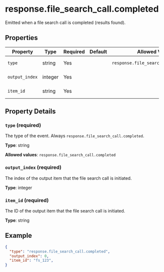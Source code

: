 # response.file_search_call.completed

Emitted when a file search call is completed (results found).

## Properties

| Property | Type | Required | Default | Allowed Values | Description |
| -------- | ---- | -------- | ------- | -------------- | ----------- |
| `type` | string | Yes |  | `response.file_search_call.completed` | The type of the event. Always `response.file_search_call.completed`. <br>  |
| `output_index` | integer | Yes |  |  | The index of the output item that the file search call is initiated. <br>  |
| `item_id` | string | Yes |  |  | The ID of the output item that the file search call is initiated. <br>  |

## Property Details

### `type` (required)

The type of the event. Always `response.file_search_call.completed`.


**Type**: string

**Allowed values**: `response.file_search_call.completed`

### `output_index` (required)

The index of the output item that the file search call is initiated.


**Type**: integer

### `item_id` (required)

The ID of the output item that the file search call is initiated.


**Type**: string

## Example

```json
{
  "type": "response.file_search_call.completed",
  "output_index": 0,
  "item_id": "fs_123",
}

```

